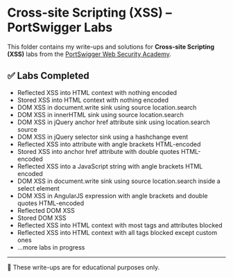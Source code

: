# Cross-site Scripting (XSS) – PortSwigger Labs

This folder contains my write-ups and solutions for **Cross-site Scripting (XSS)** labs from the [PortSwigger Web Security Academy](https://portswigger.net/web-security/cross-site-scripting).

## ✅ Labs Completed

- Reflected XSS into HTML context with nothing encoded
- Stored XSS into HTML context with nothing encoded
- DOM XSS in document.write sink using source location.search
- DOM XSS in innerHTML sink using source location.search
- DOM XSS in jQuery anchor href attribute sink using location.search source
- DOM XSS in jQuery selector sink using a hashchange event
- Reflected XSS into attribute with angle brackets HTML-encoded
- Stored XSS into anchor href attribute with double quotes HTML-encoded
- Reflected XSS into a JavaScript string with angle brackets HTML encoded
- DOM XSS in document.write sink using source location.search inside a select element
- DOM XSS in AngularJS expression with angle brackets and double quotes HTML-encoded
- Reflected DOM XSS
- Stored DOM XSS
- Reflected XSS into HTML context with most tags and attributes blocked
- Reflected XSS into HTML context with all tags blocked except custom ones
- ...more labs in progress

---

📌 These write-ups are for educational purposes only.
